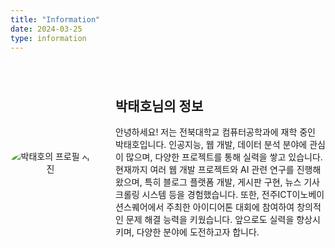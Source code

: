 ```yaml
---
title: "Information"
date: 2024-03-25
type: information
---
```


<div style="display: flex; align-items: center; margin: 40px 0;">

  <!-- 왼쪽에 이미지 배치 -->
  <div style="flex: 1; text-align: center;">
    <img src="/images/profile.jpg" alt="박태호의 프로필 사진" style="border-radius: 50%; max-width: 250px; margin-right: 40px;">
  </div>

  <!-- 오른쪽에 텍스트 배치 -->
  <div style="flex: 2;">
    <h2>박태호님의 정보</h2>
    <p>안녕하세요! 저는 전북대학교 컴퓨터공학과에 재학 중인 박태호입니다. 인공지능, 웹 개발, 데이터 분석 분야에 관심이 많으며, 다양한 프로젝트를 통해 실력을 쌓고 있습니다. 현재까지 여러 웹 개발 프로젝트와 AI 관련 연구를 진행해 왔으며, 특히 블로그 플랫폼 개발, 게시판 구현, 뉴스 기사 크롤링 시스템 등을 경험했습니다. 또한, 전주ICT이노베이션스퀘어에서 주최한 아이디어톤 대회에 참여하여 창의적인 문제 해결 능력을 키웠습니다. 앞으로도 실력을 향상시키며, 다양한 분야에 도전하고자 합니다.</p>
  </div>

</div>
